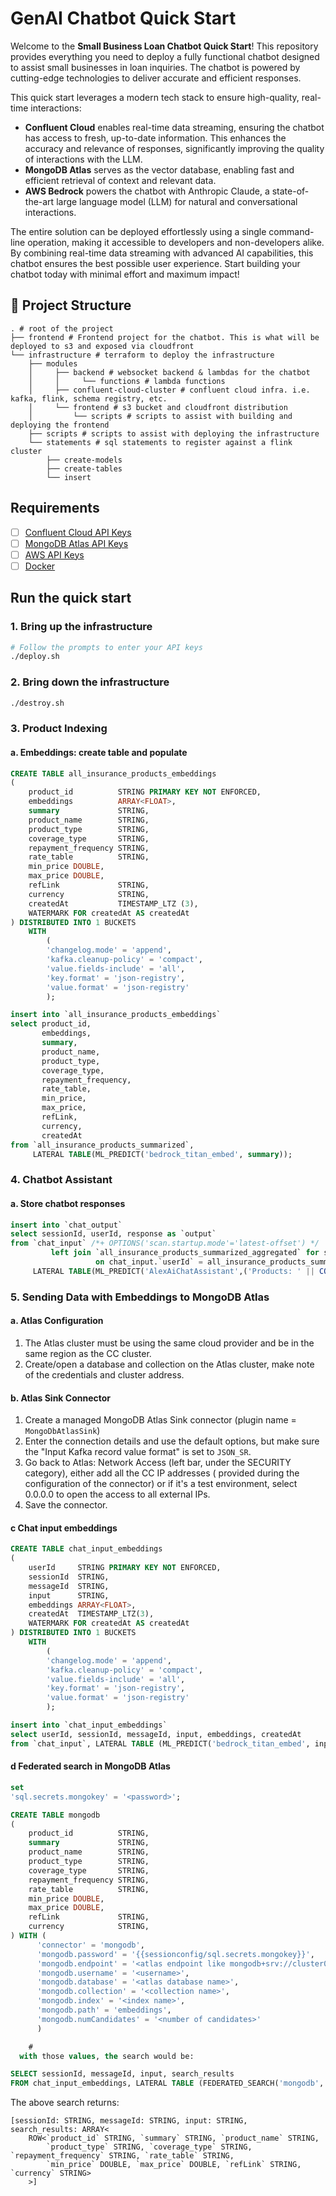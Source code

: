 # GenAI Chatbot Quick Start

Welcome to the **Small Business Loan Chatbot Quick Start**! This repository provides everything you need to deploy a fully functional chatbot designed to assist small businesses in loan inquiries. The chatbot is powered by cutting-edge technologies to deliver accurate and efficient responses.

This quick start leverages a modern tech stack to ensure high-quality, real-time interactions:

- **Confluent Cloud** enables real-time data streaming, ensuring the chatbot has access to fresh, up-to-date information. This enhances the accuracy and relevance of responses, significantly improving the quality of interactions with the LLM.
- **MongoDB Atlas** serves as the vector database, enabling fast and efficient retrieval of context and relevant data.
- **AWS Bedrock** powers the chatbot with Anthropic Claude, a state-of-the-art large language model (LLM) for natural and conversational interactions.

The entire solution can be deployed effortlessly using a single command-line operation, making it accessible to developers and non-developers alike. By combining real-time data streaming with advanced AI capabilities, this chatbot ensures the best possible user experience. Start building your chatbot today with minimal effort and maximum impact!

## 🚀 Project Structure

```text
. # root of the project
├── frontend # Frontend project for the chatbot. This is what will be deployed to s3 and exposed via cloudfront
└── infrastructure # terraform to deploy the infrastructure
    ├── modules
    │     ├── backend # websocket backend & lambdas for the chatbot
    │     │     └── functions # lambda functions
    │     ├── confluent-cloud-cluster # confluent cloud infra. i.e. kafka, flink, schema registry, etc.
    │     └── frontend # s3 bucket and cloudfront distribution
    │         └── scripts # scripts to assist with building and deploying the frontend
    ├── scripts # scripts to assist with deploying the infrastructure
    └── statements # sql statements to register against a flink cluster
        ├── create-models
        ├── create-tables
        └── insert
```

## Requirements

- [ ] [Confluent Cloud API Keys](https://www.confluent.io/blog/confluent-terraform-provider-intro/#api-key)
- [ ] [MongoDB Atlas API Keys](https://www.mongodb.com/developer/products/atlas/mongodb-atlas-with-terraform/)
- [ ] [AWS API Keys](https://docs.aws.amazon.com/general/latest/gr/aws-sec-cred-types.html)
- [ ] [Docker](https://docs.docker.com/get-docker/)

## Run the quick start

### 1. Bring up the infrastructure

```sh
# Follow the prompts to enter your API keys
./deploy.sh
```

### 2. Bring down the infrastructure

```sh
./destroy.sh
```

### 3. Product Indexing

#### a. Embeddings: create table and populate

```sql
CREATE TABLE all_insurance_products_embeddings
(
    product_id          STRING PRIMARY KEY NOT ENFORCED,
    embeddings          ARRAY<FLOAT>,
    summary             STRING,
    product_name        STRING,
    product_type        STRING,
    coverage_type       STRING,
    repayment_frequency STRING,
    rate_table          STRING,
    min_price DOUBLE,
    max_price DOUBLE,
    refLink             STRING,
    currency            STRING,
    createdAt           TIMESTAMP_LTZ (3),
    WATERMARK FOR createdAt AS createdAt
) DISTRIBUTED INTO 1 BUCKETS
    WITH
        (
        'changelog.mode' = 'append',
        'kafka.cleanup-policy' = 'compact',
        'value.fields-include' = 'all',
        'key.format' = 'json-registry',
        'value.format' = 'json-registry'
        );

insert into `all_insurance_products_embeddings`
select product_id,
       embeddings,
       summary,
       product_name,
       product_type,
       coverage_type,
       repayment_frequency,
       rate_table,
       min_price,
       max_price,
       refLink,
       currency,
       createdAt
from `all_insurance_products_summarized`,
     LATERAL TABLE(ML_PREDICT('bedrock_titan_embed', summary));
```

### 4. Chatbot Assistant

#### a. Store chatbot responses

```sql
insert into `chat_output`
select sessionId, userId, response as `output`
from `chat_input` /*+ OPTIONS('scan.startup.mode'='latest-offset') */
         left join `all_insurance_products_summarized_aggregated` for system_time as of chat_input.`createdAt`
                   on chat_input.`userId` = all_insurance_products_summarized_aggregated.`primary_key`,
     LATERAL TABLE(ML_PREDICT('AlexAiChatAssistant',('Products: ' || COALESCE(`summarized_products`, 'default')|| '\n\n' || 'Input: '|| `input`)));
```

### 5. Sending Data with Embeddings to MongoDB Atlas

#### a. Atlas Configuration

1. The Atlas cluster must be using the same cloud provider and be in the same region as the CC cluster.
2. Create/open a database and collection on the Atlas cluster, make note of the credentials and cluster address.

#### b. Atlas Sink Connector

1. Create a managed MongoDB Atlas Sink connector (plugin name = `MongoDbAtlasSink`)
2. Enter the connection details and use the default options, but make sure the "Input Kafka record value format" is set
   to `JSON_SR`.
3. Go back to Atlas: Network Access (left bar, under the SECURITY category), either add all the CC IP addresses (
   provided during the configuration of the connector) or if it's a test environment, select 0.0.0.0 to open the access
   to all external IPs.
4. Save the connector.

#### c Chat input embeddings

```sql
CREATE TABLE chat_input_embeddings
(
    userId     STRING PRIMARY KEY NOT ENFORCED,
    sessionId  STRING,
    messageId  STRING,
    input      STRING,
    embeddings ARRAY<FLOAT>,
    createdAt  TIMESTAMP_LTZ(3),
    WATERMARK FOR createdAt AS createdAt
) DISTRIBUTED INTO 1 BUCKETS  
    WITH  
        (  
        'changelog.mode' = 'append',  
        'kafka.cleanup-policy' = 'compact',
        'value.fields-include' = 'all',
        'key.format' = 'json-registry',  
        'value.format' = 'json-registry'  
        );

insert into `chat_input_embeddings`
select userId, sessionId, messageId, input, embeddings, createdAt
from `chat_input`, LATERAL TABLE (ML_PREDICT('bedrock_titan_embed', input));
```

#### d Federated search in MongoDB Atlas

```sql
set
'sql.secrets.mongokey' = '<password>';

CREATE TABLE mongodb
(
    product_id          STRING,
    summary             STRING,
    product_name        STRING,
    product_type        STRING,
    coverage_type       STRING,
    repayment_frequency STRING,
    rate_table          STRING,
    min_price DOUBLE,
    max_price DOUBLE,
    refLink             STRING,
    currency            STRING,
) WITH (
      'connector' = 'mongodb',
      'mongodb.password' = '{{sessionconfig/sql.secrets.mongokey}}',
      'mongodb.endpoint' = '<atlas endpoint like mongodb+srv://cluster0.iwuir3o.mongodb.net>',
      'mongodb.username' = '<username>',
      'mongodb.database' = '<atlas database name>',
      'mongodb.collection' = '<collection name>',
      'mongodb.index' = '<index name>',
      'mongodb.path' = 'embeddings',
      'mongodb.numCandidates' = '<number of candidates>'
      )

    #
  with those values, the search would be:

SELECT sessionId, messageId, input, search_results
FROM chat_input_embeddings, LATERAL TABLE (FEDERATED_SEARCH('mongodb', 3, embeddings));
```

The above search returns:

```
[sessionId: STRING, messageId: STRING, input: STRING, 
search_results: ARRAY<
    ROW<`product_id` STRING, `summary` STRING, `product_name` STRING, 
        `product_type` STRING, `coverage_type` STRING, `repayment_frequency` STRING, `rate_table` STRING, 
        `min_price` DOUBLE, `max_price` DOUBLE, `refLink` STRING, `currency` STRING>
    >] 

```